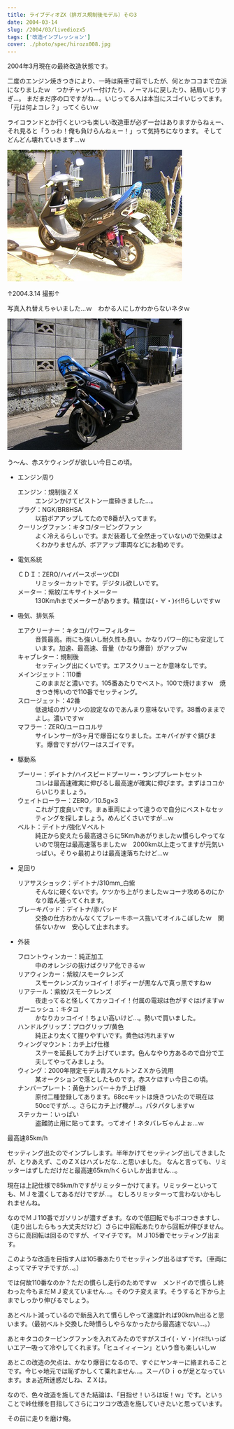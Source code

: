 ```yaml
---
title: ライブディオZX（排ガス規制後モデル）その3
date: 2004-03-14
slug: /2004/03/livediozx5
tags: ['改造インプレッション']
cover: ./photo/spec/hirozx008.jpg
---
```



<p class="sentence">2004年3月現在の最終改造状態です。</p>
<p class="sentence">二度のエンジン焼きつきにより、一時は廃車寸前でしたが、何とかココまで立派になりましたｗ　つかチャンバー付けたり、ノーマルに戻したり、結局いじりすぎ...。 まだまだ序の口ですがね...。いじってる人は本当にスゴイいじってます。「元は何よコレ？」ってくらいｗ</p>
<p class="sentence spacing10">ライコランドとか行くといつも楽しい改造車が必ず一台はありますからねぇー、それ見ると「うっわ！俺も負けらんねぇー！」って気持ちになります。 そしてどんどん壊れていきます...ｗ</p>
<div class="center spacing"><img class="img-fluid" src="./photo/spec/hirozx008.jpg" alt=""></div>
<p class="sentence">↑2004.3.14 撮影↑</p>
<p class="sentence spacing10">写真入れ替えちゃいました...ｗ　わかる人にしかわからないネタｗ</p>
<div><img class="img-fluid" src="./photo/spec/hirozx009.jpg" alt=""></div>
<p>う～ん、赤スケウィングが欲しい今日この頃。</p>

<ul>
<li class="large">エンジン周り
	<dl class="descriptions">
	<dt>エンジン：規制後ＺＸ</dt>
	<dd class="spacing10">エンジンかけてピストン一度砕きました...。</dd>
	<dt>プラグ：NGK/BR8HSA</dt>
	<dd class="spacing10">以前ボアアップしてたので8番が入ってます。</dd>
	<dt>クーリングファン：キタコ/ターピングファン</dt>
	<dd class="spacing10">よく冷えるらしぃです。まだ装着して全然走っていないので効果はよくわかりませんが、ボアアップ車両などにお勧めです。</dd>
	</dl>
</li>
<li class="large">電気系統
	<dl class="descriptions">
	<dt>ＣＤＩ：ZERO/ハイパースポーツCDI</dt>
	<dd class="spacing10">リミッターカットです。デジタル欲しいです。</dd>
	<dt>メーター：紫紋/エキサイトメーター</dt>
	<dd class="spacing10">130Km/hまでメーターがあります。精度は(・∀・)ｲｲ!!らしいですｗ</dd>
	</dl>
</li>
<li class="large">吸気、排気系
	<dl class="descriptions">
	<dt>エアクリーナー：キタコ/パワーフィルター</dt>
	<dd class="spacing10">音質最高。雨にも強いし耐久性も良い。かなりパワー的にも安定しています。加速、最高速、音量（かなり爆音）がアップｗ</dd>
	<dt>キャブレター：規制後</dt>
	<dd class="spacing10">セッティング出にくいです。エアスクリューとか意味なしです。</dd>
	<dt>メインジェット：110番</dt>
	<dd class="spacing10">このままだと濃いです。105番あたりでベスト。100で焼けますｗ　焼きつき怖いので110番でセッティング。</dd>
	<dt>スロージェット：42番</dt>
	<dd class="spacing10">低速域のガソリンの設定なのであんまり意味ないです。38番のままでよし。濃いですｗ</dd>
	<dt>マフラー：ZERO/ユーロコルサ</dt>
	<dd class="spacing10">サイレンサーが3ヶ月で爆音になりました。エキパイがすぐ錆びます。爆音ですがパワーはスゴイです。</dd>
	</dl>
</li>
<li class="large">駆動系
	<dl class="descriptions">
	<dt>プーリー：デイトナ/ハイスピードプーリー・ランププレートセット</dt>
	<dd class="spacing10">コレは最高速確実に伸びるし最高速が確実に伸びます。まずはココからいじりましょう。</dd>
	<dt>ウェイトローラー：ZERO／10.5g×3</dt>
	<dd class="spacing10">これが丁度良いです。まぁ車両によって違うので自分にベストなセッティングを探しましょう。めんどくさいですが...ｗ</dd>
	<dt>ベルト：デイトナ/強化Ｖベルト</dt>
	<dd class="spacing10">純正から変えたら最高速さらに5Km/hあがりましたｗ慣らしやってないので現在は最高速落ちましたｗ　2000km以上走ってますが元気いっぱい。そりゃ最初よりは最高速落ちたけど...ｗ</dd>
	</dl>
</li>
<li class="large">足回り
	<dl class="descriptions">
	<dt>リアサスショック：デイトナ/310mm_白紫</dt>
	<dd class="spacing10">そんなに硬くないです。ケツかち上がりましたｗコーナ攻めるのにかなり踏ん張ってくれます。</dd>
	<dt>ブレーキパッド：デイトナ/赤パッド</dt>
	<dd class="spacing10">交換の仕方わかんなくてブレーキホース抜いてオイルこぼしたｗ　関係ないかｗ　安心して止まれます。</dd>
	</dl>
</li>
<li class="large">外装
	<dl class="descriptions">
	<dt>フロントウィンカー：純正加工</dt>
	<dd class="spacing10">中のオレンジの抜けばクリア化できるｗ</dd>
	<dt>リアウィンカー：紫紋/スモークレンズ</dt>
	<dd class="spacing10">スモークレンズカッコイイ！ボディーが黒なんで真っ黒ですねｗ</dd>
	<dt>リアテール：紫紋/スモークレンズ</dt>
	<dd class="spacing10">夜走ってると怪しくてカッコイイ！付属の電球は色がすぐはげますｗ</dd>
	<dt>ガーニッシュ：キタコ</dt>
	<dd class="spacing10">かなりカッコイイ！ちょい高いけど...。勢いで買いました。</dd>
	<dt>ハンドルグリップ：プログリップ/黄色</dt>
	<dd class="spacing10">純正より太くて握りやすいです。黄色は汚れますｗ</dd>
	<dt>ウィングマウント：カチ上げ仕様</dt>
	<dd class="spacing10">ステーを延長してカチ上げています。色んなやり方あるので自分で工夫してやってみましょう。</dd>
	<dt>ウィング：2000年限定モデル青スケルトンＺＸから流用</dt>
	<dd class="spacing10">某オークションで落としたものです。赤スケほすぃ今日この頃。</dd>
	<dt>ナンバープレート：黄色ナンバー＋カチ上げ機</dt>
	<dd class="spacing10">原付二種登録してあります。68ccキットは焼きついたので現在は50ccですが...。さらにカチ上げ機が...。パタパタしますｗ </dd>
	<dt>ステッカー：いっぱい</dt>
	<dd class="spacing10">盗難防止用に貼ってます。ってオイ！ネタバレぢゃんよぉ...ｗ</dd>
	</dl>
</li>
</ul>

<p class="sentence">最高速85km/h</p>
<p class="sentence">セッティング出たのでインプレします。半年かけてセッティング出してきましたが、とりあえず、このＺＸはハズレだな...と思いました。 なんと言っても、リミッターはずしただけだと最高速65km/hくらいしか出ません...。</p>
<p class="sentence">現在は上記仕様で85km/hですがリミッターかけてます。リミッターといっても、ＭＪを濃くしてあるだけですが...。 むしろリミッターって言わないかもしれませんね。</p>
<p class="sentence">なのでＭＪ110番でガソリンが濃すぎます。なので低回転でもボコつきますし、（走り出したらもぅ大丈夫だけど）さらに中回転あたりから回転が伸びません。さらに高回転は回るのですが、イマイチです。 ＭＪ105番でセッティング出ます。</p>
<p class="sentence">このような改造を目指す人は105番あたりでセッティング出るはずです。（車両によってマチマチですが...。）</p>
<p class="sentence">では何故110番なのか？ただの慣らし走行のためですｗ　メンドイので慣らし終わった今もまだＭＪ変えていません...。そのウチ変えます。そうすると下から上までしっかり伸びるでしょう。</p>
<p class="sentence">あとベルト減っているので新品入れて慣らしやって速度計れば90km/h出ると思います。（最初ベルト交換した時慣らしやらなかったから最高速でない...。）</p>
<p class="sentence">あとキタコのターピングファンを入れてみたのですがスゴイ(・∀・)ｲｲﾈ!!いっぱいエアー吸って冷やしてくれます。「ヒュイィィーン」という音も楽しいしｗ</p>
<p class="sentence">あとこの改造の欠点は、かなり爆音になるので、すぐにヤンキーに絡まれることです。今じゃ地元では恥ずかしくて乗れません...。スーパＤｉｏが足となっています。まぁ近所迷惑だしね、ＺＸは。</p>
<p class="sentence">なので、色々改造を施してきた結論は、「目指せ！いろは坂！ｗ」です。といぅことで峠仕様を目指してさらにコツコツ改造を施していきたいと思っています。</p>
<p class="sentence">その前に走りを磨け俺。</p>
